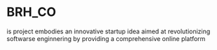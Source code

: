 # BRH_CO
is project embodies an innovative startup idea aimed at 
revolutionizing softwarse enginnering by providing a comprehensive 
online platform
